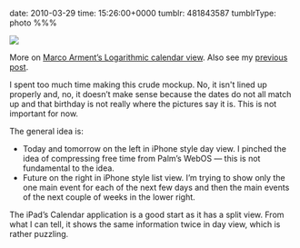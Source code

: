 date: 2010-03-29
time: 15:26:00+0000
tumblr: 481843587
tumblrType: photo
%%%

![](tumblr_l01uwvznYO1qbnvjco1_1280.png)

More on [Marco Arment’s Logarithmic calendar view](http://www.marco.org/480805355). Also see my [previous post](/post/481778917).

I spent too much time making this crude mockup. No, it isn't lined up properly and, no, it doesn’t make sense because the dates do not all match up and that birthday is not really where the pictures say it is. This is not important for now.

The general idea is:

* Today and tomorrow on the left in iPhone style day view. I pinched the idea of compressing free time from Palm’s WebOS — this is not fundamental to the idea.
* Future on the right in iPhone style list view. I’m trying to show only the one main event for each of the next few days and then the main events of the next couple of weeks in the lower right.

The iPad’s Calendar application is a good start as it has a split view. From what I can tell, it shows the same information twice in day view, which is rather puzzling.
